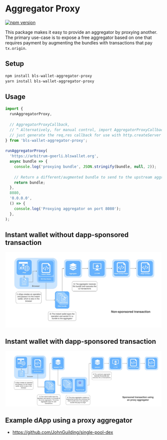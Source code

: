 # Aggregator Proxy

[![npm version](https://img.shields.io/npm/v/bls-wallet-aggregator-proxy)](https://www.npmjs.com/package/bls-wallet-aggregator-proxy)

This package makes it easy to provide an aggregator by proxying another. The primary use-case is to expose a free aggregator based on one that requires payment by augmenting the bundles with transactions that pay `tx.origin`.

## Setup

```sh
npm install bls-wallet-aggregator-proxy
yarn install bls-wallet-aggregator-proxy
```

## Usage

```ts
import {
  runAggregatorProxy,

  // AggregatorProxyCallback,
  // ^ Alternatively, for manual control, import AggregatorProxyCallback to
  // just generate the req,res callback for use with http.createServer
} from 'bls-wallet-aggregator-proxy';

runAggregatorProxy(
  'https://arbitrum-goerli.blswallet.org',
  async bundle => {
    console.log('proxying bundle', JSON.stringify(bundle, null, 2));

    // Return a different/augmented bundle to send to the upstream aggregator
    return bundle;
  },
  8080,
  '0.0.0.0',
  () => {
    console.log('Proxying aggregator on port 8080');
  },
);
```

## Instant wallet without dapp-sponsored transaction
![Instant wallet without dapp-sponsored transactions](./../docs/images/system-overview/instant-wallet-without-dapp-sponsored-txs.jpg)

## Instant wallet with dapp-sponsored transaction
![Instant wallet with dapp-sponsored transaction](./../docs/images/system-overview/instant-wallet-with-dapp-sponsored-txs.jpg)

## Example dApp using a proxy aggregator

- https://github.com/JohnGuilding/single-pool-dex